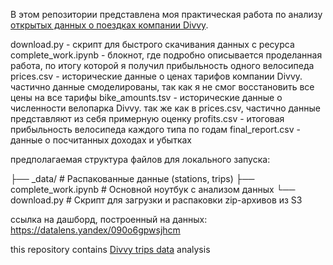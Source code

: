 В этом репозитории представлена моя практическая работа по анализу [открытых данных о поездках компании Divvy](https://divvy-tripdata.s3.amazonaws.com/index.html).

download.py - скрипт для быстрого скачивания данных с ресурса
complete_work.ipynb - блокнот, где подробно описывается проделанная работа, по итогу которой я получил прибыльность одного велосипеда
prices.csv - исторические данные о ценах тарифов компании Divvy. частично данные смоделированы, так как я не смог восстановить все цены на все тарифы
bike_amounts.tsv - исторические данные о численности велопарка Divvy. так же как в prices.csv, частично данные представляют из себя примерную оценку
profits.csv - итоговая прибыльность велосипеда каждого типа по годам
final_report.csv - данные о посчитанных доходах и убытках

предполагаемая структура файлов для локального запуска:

├── _data/ # Распакованные данные (stations, trips)
├── complete_work.ipynb # Основной ноутбук с анализом данных
└── download.py # Скрипт для загрузки и распаковки zip-архивов из S3

ссылка на дашборд, построенный на данных:
https://datalens.yandex/090o6gpwsjhcm


this repository contains [Divvy trips data](https://divvy-tripdata.s3.amazonaws.com/index.html) analysis
